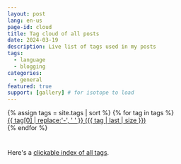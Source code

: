 ```yaml
---
layout: post
lang: en-us
page-id: cloud
title: Tag cloud of all posts
date: 2024-03-19
description: Live list of tags used in my posts
tags:
  - language
  - blogging
categories:
  - general
featured: true
support: [gallery] # for isotope to load
---
```


<!-- based on https://superdevresources.com/tag-cloud-jekyll/ -->
<div id="cloud">
  {% assign tags = site.tags | sort %}
  {% for tag in tags %}
    <div class="site-tag">
      <a href="../../tag/{{ tag | first | slugify }}/"
              style="font-size: {{ tag | last | size  |  times: 30 | plus: 80  }}%">
      {{ tag[0] | replace:'-', ' ' }} ({{ tag | last | size }})
      </a>
    </div>
  {% endfor %}
</div>

<script>
  // init isotope
  var $grid = $('#cloud');
  $grid.isotope({
    percentPosition: true,
    itemSelector: '.site-tag',
    layoutMode: "masonry",
    gutter: 5
  });
</script>
# 
Here's a <a href="/blog/tags.html">clickable index of all tags</a>.
